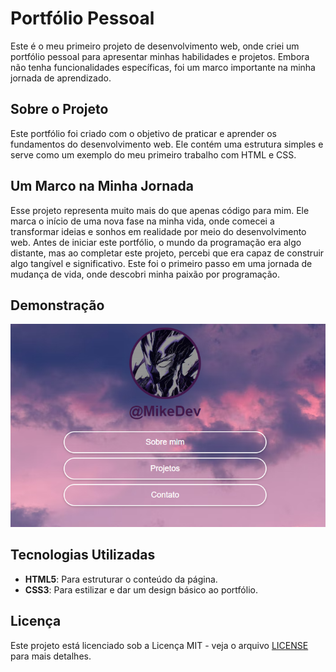 # Portfólio Pessoal

Este é o meu primeiro projeto de desenvolvimento web, onde criei um portfólio pessoal para apresentar minhas habilidades e projetos. Embora não tenha funcionalidades específicas, foi um marco importante na minha jornada de aprendizado.

## Sobre o Projeto

Este portfólio foi criado com o objetivo de praticar e aprender os fundamentos do desenvolvimento web. Ele contém uma estrutura simples e serve como um exemplo do meu primeiro trabalho com HTML e CSS.

## Um Marco na Minha Jornada

Esse projeto representa muito mais do que apenas código para mim. Ele marca o início de uma nova fase na minha vida, onde comecei a transformar ideias e sonhos em realidade por meio do desenvolvimento web. Antes de iniciar este portfólio, o mundo da programação era algo distante, mas ao completar este projeto, percebi que era capaz de construir algo tangível e significativo. Este foi o primeiro passo em uma jornada de mudança de vida, onde descobri minha paixão por programação.

## Demonstração

![Imagem do Portfólio](./img/linktreeimg.png)

## Tecnologias Utilizadas

- **HTML5**: Para estruturar o conteúdo da página.
- **CSS3**: Para estilizar e dar um design básico ao portfólio.

## Licença

Este projeto está licenciado sob a Licença MIT - veja o arquivo [LICENSE](LICENSE) para mais detalhes.
